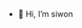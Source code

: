 - 👋 Hi, I’m siwon


<!---
97siwon/97siwon is a ✨ special ✨ repository because its `README.md` (this file) appears on your GitHub profile.
You can click the Preview link to take a look at your changes.
--->
